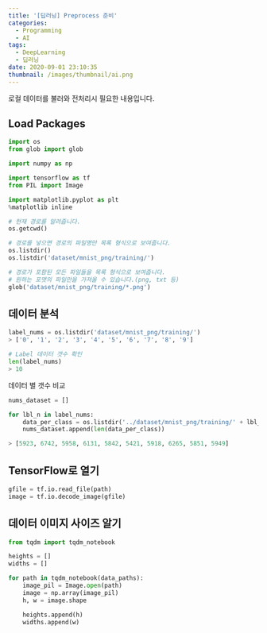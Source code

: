```yaml
---
title: '[딥러닝] Preprocess 준비'
categories:
  - Programming
  - AI
tags:
  - DeepLearning
  - 딥러닝
date: 2020-09-01 23:10:35
thumbnail: /images/thumbnail/ai.png
---
```


로컬 데이터를 불러와 전처리시 필요한 내용입니다.

## Load Packages

```python
import os
from glob import glob

import numpy as np

import tensorflow as tf
from PIL import Image

import matplotlib.pyplot as plt
%matplotlib inline
```

```python
# 현재 경로를 알려줍니다.
os.getcwd()

# 경로를 넣으면 경로의 파일명만 목록 형식으로 보여줍니다.
os.listdir()
os.listdir('dataset/mnist_png/training/')

# 경로가 포함된 모든 파일들을 목록 형식으로 보여줍니다.
# 원하는 포맷의 파일만을 가져올 수 있습니다.(png, txt 등)
glob('dataset/mnist_png/training/*.png')
```

## 데이터 분석

```python
label_nums = os.listdir('dataset/mnist_png/training/')
> ['0', '1', '2', '3', '4', '5', '6', '7', '8', '9']

# Label 데이터 갯수 확인
len(label_nums)
> 10
```

데이터 별 갯수 비교

```python
nums_dataset = []

for lbl_n in label_nums:
    data_per_class = os.listdir('../dataset/mnist_png/training/' + lbl_n)
    nums_dataset.append(len(data_per_class))

> [5923, 6742, 5958, 6131, 5842, 5421, 5918, 6265, 5851, 5949]
```

## TensorFlow로 열기

```python
gfile = tf.io.read_file(path)
image = tf.io.decode_image(gfile)
```

## 데이터 이미지 사이즈 알기

```python
from tqdm import tqdm_notebook

heights = []
widths = []

for path in tqdm_notebook(data_paths):
    image_pil = Image.open(path)
    image = np.array(image_pil)
    h, w = image.shape

    heights.append(h)
    widths.append(w)
```
